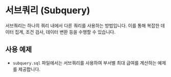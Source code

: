 # 서브쿼리 (Subquery)

서브쿼리는 하나의 쿼리 내에서 다른 쿼리를 사용하는 방법입니다. 이를 통해 복잡한 데이터 집계, 조건 검사, 데이터 변환 등을 수행할 수 있습니다.

## 사용 예제
- `subquery.sql` 파일에서는 서브쿼리를 사용하여 부서별 최대 급여를 계산하는 예제를 제공합니다.


